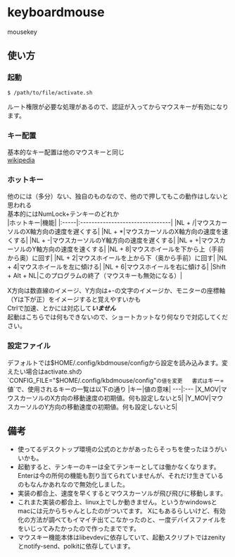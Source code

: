 # keyboardmouse
mousekey
## 使い方
### 起動
```
$ /path/to/file/activate.sh
```
ルート権限が必要な処理があるので、認証が入ってからマウスキーが有効になります。

### キー配置
基本的なキー配置は他のマウスキーと同じ  
[wikipedia](https://ja.wikipedia.org/wiki/%E3%83%9E%E3%82%A6%E3%82%B9%E3%82%AD%E3%83%BC)
### ホットキー
他のには（多分）ない、独自のものなので、他ので押してもこの動作はしないと思われる  
基本的にはNumLock+テンキーのどれか  
|ホットキー|機能|
|:-----|:--------------------------------|
|NL + /|マウスカーソルのX軸方向の速度を遅くする|
|NL + *|マウスカーソルのX軸方向の速度を速くする|
|NL + -|マウスカーソルのY軸方向の速度を遅くする|
|NL + +|マウスカーソルのY軸方向の速度を速くする|
|NL + 8|マウスホイールを下から上（手前から奥）に回す|
|NL + 2|マウスホイールを上から下（奥から手前）に回す|
|NL + 4|マウスホイールを左に傾ける|
|NL + 6|マウスホイールを右に傾ける|
|Shift + Alt + NL|このプログラムの終了（マウスキーも無効になる）|

X方向は数直線のイメージ、Y方向は+-の文字のイメージか、モニターの座標軸（Yは下が正）をイメージすると覚えやすいかも  
Ctrlで加速、とかには対応して***いません***  
起動はこちらでは何もできないので、ショートカットなり何なりで対応してください。
### 設定ファイル
デフォルトでは$HOME/.config/kbdmouse/configから設定を読み込みます。変えたい場合はactivate.shの`CONFIG_FILE="$HOME/.config/kbdmouse/config"`の値を変更  
書式は`キー=値`で、使用されるキーの一覧は以下の通り
|キー|値の意味|
---|:---
|X_MOV|マウスカーソルのX方向の移動速度の初期値。何も設定しないと5|
|Y_MOV|マウスカーソルのY方向の移動速度の初期値。何も設定しないと5|

## 備考

- 使ってるデスクトップ環境の公式のとかがあったらそっちを使ったほうがいいかも。  
- 起動すると、テンキーのキーは全てテンキーとしては働かなくなります。Enterは今の所何の機能も割り当てられていませんが、それだけ生きているのもなんかあれなので無効化しました。  
- 実装の都合上、速度を早くするとマウスカーソルが飛び飛びに移動します。  
- これまた実装の都合上、linux上でしか動きません。というかwindowsとmacには元からちゃんとしたのがついてます。
Xにもあるらしいけど、有効化の方法が調べてもイマイチ出てこなかったのと、一度デバイスファイルををいじってみたかったので作ったまでです。  
- マウスキー機能本体はlibevdevに依存していて、起動スクリプトではzenityとnotify-send、polkitに依存しています。
